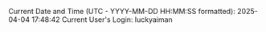 Current Date and Time (UTC - YYYY-MM-DD HH:MM:SS formatted): 2025-04-04 17:48:42
Current User's Login: luckyaiman
